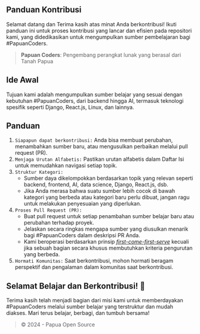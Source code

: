 ## Panduan Kontribusi

Selamat datang dan Terima kasih atas minat Anda berkontribusi! Ikuti panduan ini 
untuk proses kontribusi yang lancar dan efisien pada repositori kami, yang didedikasikan untuk mengumpulkan sumber pembelajaran bagi #PapuanCoders.

> **Papuan Coders**: Pengembang perangkat lunak yang berasal dari Tanah Papua

## Ide Awal

Tujuan kami adalah mengumpulkan sumber belajar yang sesuai dengan kebutuhan #PapuanCoders, dari backend hingga AI, termasuk teknologi spesifik seperti Django, React.js, Linux, dan lainnya.

## Panduan

1. `Siapapun dapat berkontribusi:` Anda bisa membuat perubahan, menambahkan sumber baru, atau mengusulkan perbaikan melalui pull request (PR).
2. `Menjaga Urutan Alfabetis:` Pastikan urutan alfabetis dalam Daftar Isi untuk memudahkan navigasi setiap topik.
3. `Struktur Kategori:`
    - Sumber daya dikelompokkan berdasarkan topik yang relevan seperti backend, frontend, AI, data science, Django, React.js, dsb. 
    - Jika Anda merasa bahwa suatu sumber lebih cocok di bawah kategori yang berbeda atau kategori baru perlu dibuat, jangan ragu untuk melakukan penyesuaian yang diperlukan.
4. `Proses Pull Request (PR):`
    - Buat pull request untuk setiap penambahan sumber belajar baru atau perubahan terhadap proyek.
    - Jelaskan secara ringkas mengapa sumber yang diusulkan menarik bagi #PapuanCoders dalam deskripsi PR Anda.
    - Kami beroperasi berdasarkan prinsip [_first-come-first-serve_](https://www.devx.com/terms/first-come-first-served/) kecuali jika sebuah bagian secara khusus membutuhkan kriteria pengurutan yang berbeda.
5. `Hormati Komunitas:` Saat berkontribusi, mohon hormati beragam perspektif dan pengalaman dalam komunitas saat berkontribusi.
  

## Selamat Belajar dan Berkontribusi! 🚀

Terima kasih telah menjadi bagian dari misi kami untuk memberdayakan #PapuanCoders melalui sumber belajar yang terstruktur dan mudah diakses. 
Mari terus belajar, berbagi, dan tumbuh bersama!

> © 2024 - Papua Open Source
